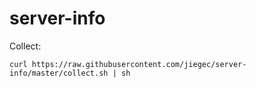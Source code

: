 # server-info

Collect:

```
curl https://raw.githubusercontent.com/jiegec/server-info/master/collect.sh | sh
```
